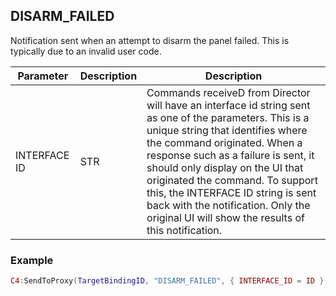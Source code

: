 ## DISARM\_FAILED

Notification sent when an attempt to disarm the panel failed. This is typically due to an invalid user code.


| Parameter    | Description | Description                                                                                                                                                                                                                                                                                                                                                                                                                    |
| ------------ | ----------- | ------------------------------------------------------------------------------------------------------------------------------------------------------------------------------------------------------------------------------------------------------------------------------------------------------------------------------------------------------------------------------------------------------------------------------ |
| INTERFACE ID | STR         | Commands receiveD from Director will have an interface id string sent as one of the parameters.  This is a unique string that identifies where the command originated. When a response such as a failure is sent, it should only display on the UI that originated the command.  To support this, the INTERFACE ID string is sent back with the notification. Only the original UI will show the results of this notification. |


### Example

```lua
C4:SendToProxy(TargetBindingID, "DISARM_FAILED", { INTERFACE_ID = ID }, "NOTIFY")
```
